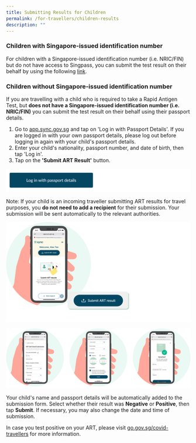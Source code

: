 ```yaml
---
title: Submitting Results for Children
permalink: /for-travellers/children-results
description: ""
---
```

### Children with Singapore-issued identification number

For children with a Singapore-issued identification number (i.e. NRIC/FIN) but do not have access to Singpass, you can submit the test result on their behalf by using the following [link](https://go.gov.sg/agsubmit).


### Children without Singapore-issued identification number

If you are travelling with a child who is required to take a Rapid Antigen Test, but **does not have a Singapore-issued identification number (i.e. NRIC/FIN)** you can submit the test result on their behalf using their passport details. 

1. Go to [app.sync.gov.sg](https://app.sync.gov.sg/) and tap on 'Log in with Passport Details'. If you are logged in with your own passport details, please log out before logging in again with your child's passport details.
2. Enter your child's nationality, passport number, and date of birth, then tap 'Log in'.
3. Tap on the **'Submit ART Result'** button. 

[![](/images/Log%20in%20button%20-%20Passport.png)](https://app.sync.gov.sg/non-singpass-login)


Note: If your child is an incoming traveller submitting ART results for travel purposes, you **do not need to add a recipient** for their submission. Your submission will be sent automatically to the relevant authorities. 

![](/images/ART%20result_FINAL.png)

![](/images/ART%20result2_updated.svg)

Your child's name and passport details will be automatically added to the submission form. Select whether their result was **Negative** or **Positive**, then tap **Submit**. If necessary, you may also change the date and time of submission.

In case you test positive on your ART, please visit [go.gov.sg/covid-travellers](https://go.gov.sg/covid-travellers) for more information.